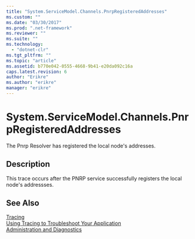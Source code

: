 ```yaml
---
title: "System.ServiceModel.Channels.PnrpRegisteredAddresses"
ms.custom: ""
ms.date: "03/30/2017"
ms.prod: ".net-framework"
ms.reviewer: ""
ms.suite: ""
ms.technology: 
  - "dotnet-clr"
ms.tgt_pltfrm: ""
ms.topic: "article"
ms.assetid: b770e042-0555-4668-9b41-e20da092c16a
caps.latest.revision: 6
author: "Erikre"
ms.author: "erikre"
manager: "erikre"
---
```

# System.ServiceModel.Channels.PnrpRegisteredAddresses
The Pnrp Resolver has registered the local node's addresses.  
  
## Description  
 This trace occurs after the PNRP service successfully registers the local node's addressses.  
  
## See Also  
 [Tracing](../../../../../docs/framework/wcf/diagnostics/tracing/index.md)   
 [Using Tracing to Troubleshoot Your Application](../../../../../docs/framework/wcf/diagnostics/tracing/using-tracing-to-troubleshoot-your-application.md)   
 [Administration and Diagnostics](../../../../../docs/framework/wcf/diagnostics/index.md)
